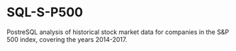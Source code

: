 # SQL-S-P500
PostreSQL analysis of historical stock market data for companies in the S&amp;P 500 index, covering the years 2014-2017.
